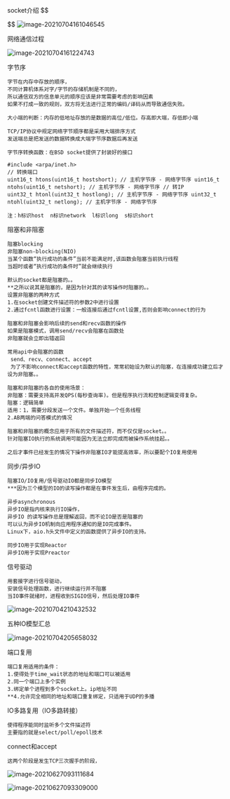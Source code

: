 socket介绍
$$

$$
![image-20210704161046545](C:\Users\Echo\AppData\Roaming\Typora\typora-user-images\image-20210704161046545.png)

网络通信过程

![image-20210704161224743](C:\Users\Echo\AppData\Roaming\Typora\typora-user-images\image-20210704161224743.png)

字节序

```
字节在内存中存放的顺序，
不同计算机体系对字/字节的存储机制是不同的，
所以通信双方的信息单元的顺序应该是非常需要考虑的影响因素
如果不打成一致的规则，双方将无法进行正常的编码/译码从而导致通信失败。

大小端的判断：内存的低地址存放的是数据的高位/低位。存高即大端，存低即小端

TCP/IP协议中规定网络字节顺序都是采用大端排序方式
发送端总是把发送的数据转换成大端字节序数据后再发送

字节序转换函数：在BSD socket提供了封装好的接口
```

```
#include <arpa/inet.h> 
// 转换端口 
uint16_t htons(uint16_t hostshort); // 主机字节序 - 网络字节序 uint16_t ntohs(uint16_t netshort); // 主机字节序 - 网络字节序 // 转IP 
uint32_t htonl(uint32_t hostlong); // 主机字节序 - 网络字节序 uint32_t ntohl(uint32_t netlong); // 主机字节序 - 网络字节序

注：h标识host  n标识network  l标识long  s标识short
```

阻塞和非阻塞

```
阻塞blocking
非阻塞non-blocking(NIO)
当某个函数“执行成功的条件”当前不能满足时,该函数会阻塞当前执行线程
当超时或者“执行成功的条件时”就会继续执行

默认的socket都是阻塞的。。
**之所以说其是阻塞的，是因为针对其的读写操作时阻塞的。。
设置非阻塞的两种方式
1.在socket创建文件描述符的参数2中进行设置
2.通过fcntl函数进行设置：一般连接后通过fcntl设置,否则会影响connect的行为

阻塞和非阻塞会影响后续的send和recv函数的操作
如果是阻塞模式，调用send/recv会阻塞在函数处
非阻塞就会立即出错返回

常用api中会阻塞的函数
 send、recv、connect、accept 
 为了不影响connect和accept函数的特性，常常初始设为默认的阻塞，在连接成功建立后才设为非阻塞。。
 
阻塞和非阻塞的各自的使用场景：
非阻塞：需要支持高并发QPS(每秒查询率)。但是程序执行流和控制逻辑变得复杂。
阻塞：逻辑简单
适用：1，需要分段发送一个文件。单独开始一个任务线程
2.AB两端的问答模式的情况

阻塞和非阻塞的概念应用于所有的文件描述符，而不仅仅是socket。。
针对阻塞IO执行的系统调用可能因为无法立即完成而被操作系统挂起。。

之后才事件已经发生的情况下操作非阻塞IO才能提高效率，所以要配个IO复用使用
```

同步/异步IO

```
阻塞IO/IO复用/信号驱动IO都是同步IO模型
***因为三个模型的IO的读写操作都是在事件发生后，由程序完成的。

异步asynchronous
异步IO是指内核来执行IO操作，
异步IO 的读写操作总是理解返回，而不论IO是否是阻塞的
可以认为异步IO机制向应用程序通知的是IO完成事件。
Linux下，aio.h头文件中定义的函数提供了异步IO的支持。

同步IO用于实现Reactor
异步IO用于实现Preactor
```

信号驱动

```
用套接字进行信号驱动，
安装信号处理函数，进行继续运行并不阻塞
当IO事件就绪时，进程收到SIGIO信号，然后处理IO事件
```

![image-20210704210432532](C:\Users\Echo\AppData\Roaming\Typora\typora-user-images\image-20210704210432532.png)

五种IO模型汇总

![image-20210704205658032](C:\Users\Echo\AppData\Roaming\Typora\typora-user-images\image-20210704205658032.png)

端口复用

```
端口复用适用的条件：
1.使得处于time_wait状态的地址和端口可以被适用
2.同一个端口上多个实例
3.绑定单个进程到多个socket上。ip地址不同
**4.允许完全相同的地址和端口重复绑定，只适用于UDP的多播
```

IO多路复用（IO多路转接）

```
使得程序能同时监听多个文件描述符
主要指的就是select/poll/epoll技术
```

connect和accept

```
这两个阶段是发生TCP三次握手的阶段，
```

![image-20210627093111684](C:\Users\Echo\AppData\Roaming\Typora\typora-user-images\image-20210627093111684.png)

![image-20210627093309000](C:\Users\Echo\AppData\Roaming\Typora\typora-user-images\image-20210627093309000.png)

